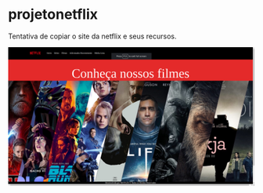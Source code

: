 # projetonetflix
Tentativa de copiar o site da netflix e seus recursos.

<p align="center">
<img src="img/netflix.png">
</p>


